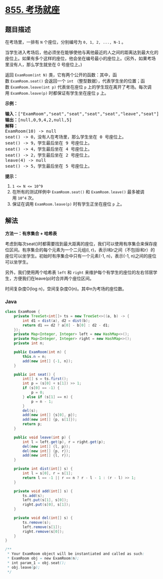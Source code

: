 # [855. 考场就座](https://leetcode.cn/problems/exam-room)

## 题目描述

<p>在考场里，一排有&nbsp;<code>N</code>&nbsp;个座位，分别编号为&nbsp;<code>0, 1, 2, ..., N-1</code>&nbsp;。</p>

<p>当学生进入考场后，他必须坐在能够使他与离他最近的人之间的距离达到最大化的座位上。如果有多个这样的座位，他会坐在编号最小的座位上。(另外，如果考场里没有人，那么学生就坐在 0 号座位上。)</p>

<p>返回&nbsp;<code>ExamRoom(int N)</code>&nbsp;类，它有两个公开的函数：其中，函数&nbsp;<code>ExamRoom.seat()</code>&nbsp;会返回一个&nbsp;<code>int</code>&nbsp;（整型数据），代表学生坐的位置；函数&nbsp;<code>ExamRoom.leave(int p)</code>&nbsp;代表坐在座位 <code>p</code> 上的学生现在离开了考场。每次调用&nbsp;<code>ExamRoom.leave(p)</code>&nbsp;时都保证有学生坐在座位&nbsp;<code>p</code>&nbsp;上。</p>

<p><strong>示例：</strong></p>

<pre><strong>输入：</strong>[&quot;ExamRoom&quot;,&quot;seat&quot;,&quot;seat&quot;,&quot;seat&quot;,&quot;seat&quot;,&quot;leave&quot;,&quot;seat&quot;], [[10],[],[],[],[],[4],[]]
<strong>输出：</strong>[null,0,9,4,2,null,5]
<strong>解释：</strong>
ExamRoom(10) -&gt; null
seat() -&gt; 0，没有人在考场里，那么学生坐在 0 号座位上。
seat() -&gt; 9，学生最后坐在 9 号座位上。
seat() -&gt; 4，学生最后坐在 4 号座位上。
seat() -&gt; 2，学生最后坐在 2 号座位上。
leave(4) -&gt; null
seat() -&gt; 5，学生最后坐在 5 号座位上。
</pre>

<p><strong>提示：</strong></p>

<ol>
	<li><code>1 &lt;= N &lt;= 10^9</code></li>
	<li>在所有的测试样例中&nbsp;<code>ExamRoom.seat()</code>&nbsp;和&nbsp;<code>ExamRoom.leave()</code>&nbsp;最多被调用&nbsp;<code>10^4</code>&nbsp;次。</li>
	<li>保证在调用&nbsp;<code>ExamRoom.leave(p)</code>&nbsp;时有学生正坐在座位 <code>p</code> 上。</li>
</ol>

## 解法

**方法一：有序集合 + 哈希表**

考虑到每次seat()时都需要找到最大距离的座位，我们可以使用有序集合来保存座位区间。有序集合的每个元素为一个二元组(l, r)，表示l和r之间（不包括l和r）的座位可以坐学生。初始时有序集合中只有一个元素(-1, n)，表示(-1, n)之间的座位可以坐学生。

另外，我们使用两个哈希表 `left` 和 `right` 来维护每个有学生的座位的左右邻居学生，方便我们在leave(p)时合并两个座位区间。

时间复杂度O(log n)，空间复杂度O(n)。其中n为考场的座位数。

### **Java**

```java
class ExamRoom {
    private TreeSet<int[]> ts = new TreeSet<>((a, b) -> {
        int d1 = dist(a), d2 = dist(b);
        return d1 == d2 ? a[0] - b[0] : d2 - d1;
    });
    private Map<Integer, Integer> left = new HashMap<>();
    private Map<Integer, Integer> right = new HashMap<>();
    private int n;

    public ExamRoom(int n) {
        this.n = n;
        add(new int[] {-1, n});
    }

    public int seat() {
        int[] s = ts.first();
        int p = (s[0] + s[1]) >> 1;
        if (s[0] == -1) {
            p = 0;
        } else if (s[1] == n) {
            p = n - 1;
        }
        del(s);
        add(new int[] {s[0], p});
        add(new int[] {p, s[1]});
        return p;
    }

    public void leave(int p) {
        int l = left.get(p), r = right.get(p);
        del(new int[] {l, p});
        del(new int[] {p, r});
        add(new int[] {l, r});
    }

    private int dist(int[] s) {
        int l = s[0], r = s[1];
        return l == -1 || r == n ? r - l - 1 : (r - l) >> 1;
    }

    private void add(int[] s) {
        ts.add(s);
        left.put(s[1], s[0]);
        right.put(s[0], s[1]);
    }

    private void del(int[] s) {
        ts.remove(s);
        left.remove(s[1]);
        right.remove(s[0]);
    }
}

/**
 * Your ExamRoom object will be instantiated and called as such:
 * ExamRoom obj = new ExamRoom(n);
 * int param_1 = obj.seat();
 * obj.leave(p);
 */
```

